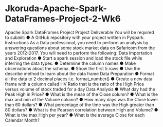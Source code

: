 # Jkoruda-Apache-Spark-DataFrames-Project-2-Wk6
Apache Spark DataFrames Project
Project Deliverable
You will be required to submit:
● A GitHub repository with your project written in Pyspark.
Instructions
As a Data professional, you need to perform an analysis by answering questions about
some stock market data on Safaricom from the years 2012-2017.
You will need to perform the following:
Data Importation and Exploration
● Start a spark session and load the stock file while inferring the data types.
● Determine the column names
● Make observations about the schema.
● Show the first 5 rows
● Use the describe method to learn about the data frame
Data Preparation
● Format all the data to 2 decimal places i.e. format_number()
● Create a new data frame with a column called HV Ratio that is the ratio of the
High Price versus volume of stock traded for a day
Data Analysis
● What day had the Peak High in Price?
● What is the mean of the Close column?
● What is the max and min of the Volume column?
● How many days was the Close lower than 60 dollars?
● What percentage of the time was the High greater than 80 dollars?
● What is the Pearson correlation between High and Volume?
● What is the max High per year?
● What is the average Close for each Calendar Month?
